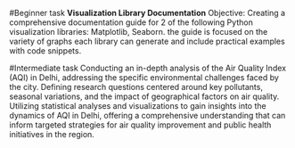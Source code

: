 #Beginner task 
**Visualization Library Documentation**
 Objective: Creating a comprehensive documentation guide for 2  of the following Python visualization libraries: Matplotlib, Seaborn. the guide is focused on 
 the variety of graphs each library can generate and include
 practical examples with code snippets.



#Intermediate task
Conducting an in-depth analysis of the Air Quality Index (AQI) in
 Delhi, addressing the specific environmental challenges faced by the
 city.
  Defining research questions centered around key pollutants,
 seasonal variations, and the impact of geographical factors on air
 quality. Utilizing statistical analyses and visualizations to gain insights
 into the dynamics of AQI in Delhi, offering a comprehensive
 understanding that can inform targeted strategies for air quality
 improvement and public health initiatives in the region.
